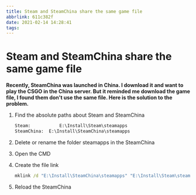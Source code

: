 ```yaml
---
title: Steam and SteamChina share the same game file
abbrlink: 611c382f
date: 2021-02-14 14:28:41
tags:
---
```


# Steam and SteamChina share the same game file

**Recently, SteamChina was launched in China. I download it and want to play the CSGO in the China server. But it reminded me download the game file, I found them don't use the same file. Here is the solution to the problem.**

1. Find the absolute paths about Steam and SteamChina

   ```cmd
   Steam: 			E:\Install\Steam\steamapps
   SteamChina:	E:\Install\SteamChina\steamapps
   ```

2. Delete or rename the folder steamapps in the SteamChina

3. Open the CMD

4. Create the file link

   ```cmd
   mklink /d "E:\Install\SteamChina\steamapps" "E:\Install\Steam\steamapps"
   ```

5. Reload the SteamChina
